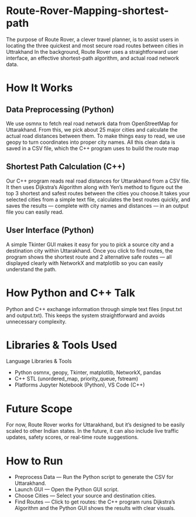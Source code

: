 # Route-Rover-Mapping-shortest-path
The purpose of Route Rover, a clever travel planner, is to assist users in locating the three quickest and most secure road routes between cities in Uttrakhand
In the background, Route Rover uses a straightforward user interface, an effective shortest-path algorithm, and actual road network data.
# How It Works
## Data Preprocessing (Python)
We use osmnx to fetch real road network data from OpenStreetMap for Uttarakhand. From this, we pick about 25 major cities and calculate the actual road distances  between them. To make things easy to read, we use geopy to turn coordinates into proper city names. All this clean data is saved in a CSV file, which the C++ program uses to build the route map
## Shortest Path Calculation (C++)
Our C++ program reads real road distances for Uttarakhand from a CSV file. It then uses Dijkstra’s Algorithm along with Yen’s method to figure out the top 3      shortest and safest routes between the cities you choose.It takes your selected cities from a simple text file, calculates the best routes quickly, and saves the results — complete with city names and distances — in an output file you can easily read.
## User Interface (Python)
  A simple Tkinter GUI makes it easy for you to pick a source city and a destination city within Uttarakhand. Once you click to find routes, the program shows the shortest route and 2 alternative safe routes — all displayed clearly with NetworkX and matplotlib so you can easily understand the path.
# How Python and C++ Talk
Python and C++ exchange information through simple text files (input.txt and output.txt). This keeps the system straightforward and avoids unnecessary complexity.
# Libraries & Tools Used
 Language	         Libraries & Tools
- Python	            osmnx, geopy, Tkinter, matplotlib, NetworkX, pandas
- C++	                STL (unordered_map, priority_queue, fstream)
- Platforms	           Jupyter Notebook (Python), VS Code (C++)
# Future Scope
For now, Route Rover works for Uttarakhand, but it’s designed to be easily scaled to other Indian states. In the future, it can also include live traffic updates, safety scores, or real-time route suggestions.
# How to Run
- Preprocess Data — Run the Python script to generate the CSV for Uttarakhand.
- Launch GUI — Open the Python GUI script.
- Choose Cities — Select your source and destination cities.
- Find Routes — Click to get routes: the C++ program runs Dijkstra’s Algorithm and the Python GUI shows the results with clear visuals.
